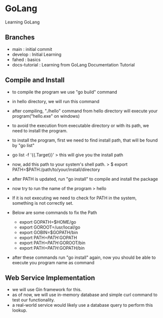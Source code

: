 # GoLang

Learning GoLang

## Branches

- main : initial commit
- develop : Initial Learning
- fahed : basics
- docs-tutorial : Learning from GoLang Documentation Tutorial

## Compile and Install

- to compile the program we use "go build" command
- in hello directory, we will run this command
- after compiling, "./hello" command from hello directory will execute your program("hello.exe" on windows)
- to avoid the execution from executable directory or with its path, we need to install the program.
- to install the program, first we need to find install path, that will be found by "go list"
- go list -f '{{.Target}}' > this will give you the install path
- now, add this path to your system's shell path. > $ export PATH=$PATH:/path/to/your/install/directory
- after PATH is updated, run "go install" to compile and install the package
- now try to run the name of the program > hello
- If it is not executing we need to check for PATH in the system, something is not correctly set.
- Below are some commands to fix the Path
  
  - export GOPATH=$HOME/go
  - export GOROOT=/usr/local/go
  - export GOBIN=$GOPATH/bin
  - export PATH=$PATH:$GOPATH
  - export PATH=$PATH:$GOROOT/bin
  - export PATH=$PATH:$GOPATH/bin

- after these commands run "go install" again, now you should be able to execute you program name as command

## Web Service Implementation

- we will use Gin framework for this.
- as of now, we will use in-memory database and simple curl command to test our functionality.
- a real-world service would likely use a database query to perform this lookup.
  